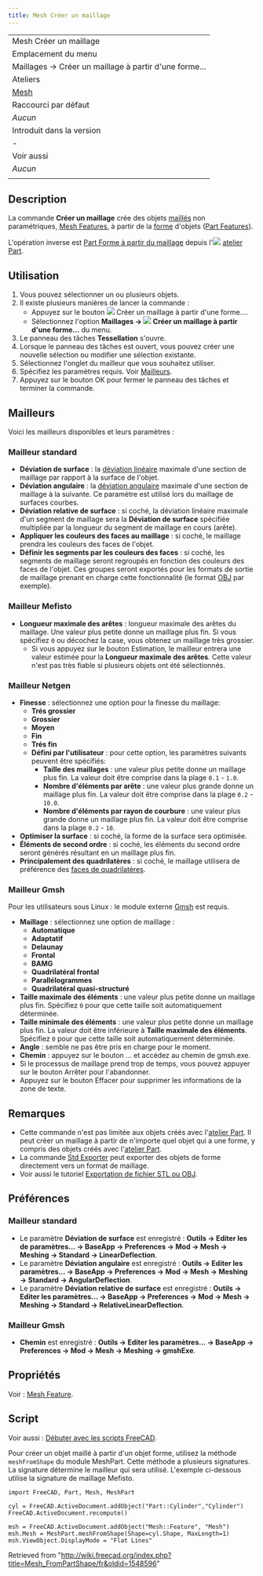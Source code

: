 ```yaml
---
title: Mesh Créer un maillage
---
```

|  |
| --- |
| Mesh Créer un maillage ‏‎ |
| Emplacement du menu |
| Maillages → Créer un maillage à partir d'une forme... |
| Ateliers |
| [Mesh](/Mesh_Workbench/fr "Mesh Workbench/fr") |
| Raccourci par défaut |
| *Aucun* |
| Introduit dans la version |
| - |
| Voir aussi |
| *Aucun* |
|  |

## Description

La commande **Créer un maillage** crée des objets [maillés](/Mesh/fr "Mesh/fr") non paramétriques, [Mesh Features](/Mesh_Feature/fr "Mesh Feature/fr"), à partir de la [forme](/Shape/fr "Shape/fr") d'objets ([Part Features](/Part_Feature/fr "Part Feature/fr")).

L'opération inverse est [Part Forme à partir du maillage](/Part_ShapeFromMesh/fr "Part ShapeFromMesh/fr") depuis l'![](/images/Workbench_Part.svg) [atelier Part](/Part_Workbench/fr "Part Workbench/fr").

## Utilisation

1. Vous pouvez sélectionner un ou plusieurs objets.
2. Il existe plusieurs manières de lancer la commande :
   * Appuyez sur le bouton ![](/images/Mesh_FromPartShape.svg) Créer un maillage à partir d'une forme....
   * Sélectionnez l'option **Maillages → ![](/images/Mesh_FromPartShape.svg) Créer un maillage à partir d'une forme...** du menu.
3. Le panneau des tâches **Tessellation** s'ouvre.
4. Lorsque le panneau des tâches est ouvert, vous pouvez créer une nouvelle sélection ou modifier une sélection existante.
5. Sélectionnez l'onglet du mailleur que vous souhaitez utiliser.
6. Spécifiez les paramètres requis. Voir [Mailleurs](#Mailleurs).
7. Appuyez sur le bouton OK pour fermer le panneau des tâches et terminer la commande.

## Mailleurs

Voici les mailleurs disponibles et leurs paramètres :

### Mailleur standard

* **Déviation de surface** : la [déviation linéaire](https://www.opencascade.com/doc/occt-7.3.0/overview/html/occt_user_guides__modeling_algos.html#occt_modalg_11_2) maximale d'une section de maillage par rapport à la surface de l'objet.
* **Déviation angulaire** : la [déviation angulaire](https://www.opencascade.com/doc/occt-7.3.0/overview/html/occt_user_guides__modeling_algos.html#occt_modalg_11_2) maximale d'une section de maillage à la suivante. Ce paramètre est utilisé lors du maillage de surfaces courbes.
* **Déviation relative de surface** : si coché, la déviation linéaire maximale d'un segment de maillage sera la **Déviation de surface** spécifiée multipliée par la longueur du segment de maillage en cours (arête).
* **Appliquer les couleurs des faces au maillage** : si coché, le maillage prendra les couleurs des faces de l'objet.
* **Définir les segments par les couleurs des faces** : si coché, les segments de maillage seront regroupés en fonction des couleurs des faces de l'objet. Ces groupes seront exportés pour les formats de sortie de maillage prenant en charge cette fonctionnalité (le format [OBJ](https://fr.wikipedia.org/wiki/Objet_3D_(format_de_fichier)) par exemple).

### Mailleur Mefisto

* **Longueur maximale des arêtes** : longueur maximale des arêtes du maillage. Une valeur plus petite donne un maillage plus fin. Si vous spécifiez `0` ou décochez la case, vous obtenez un maillage très grossier.
  + Si vous appuyez sur le bouton Estimation, le mailleur entrera une valeur estimée pour la **Longueur maximale des arêtes**. Cette valeur n'est pas très fiable si plusieurs objets ont été sélectionnés.

### Mailleur Netgen

* **Finesse** : sélectionnez une option pour la finesse du maillage:
  + **Trés grossier**
  + **Grossier**
  + **Moyen**
  + **Fin**
  + **Trés fin**
  + **Défini par l'utilisateur** : pour cette option, les paramètres suivants peuvent être spécifiés:
    - **Taille des maillages** : une valeur plus petite donne un maillage plus fin. La valeur doit être comprise dans la plage `0.1` - `1.0`.
    - **Nombre d'éléments par arête** : une valeur plus grande donne un maillage plus fin. La valeur doit être comprise dans la plage `0.2` - `10.0`.
    - **Nombre d'éléments par rayon de courbure** : une valeur plus grande donne un maillage plus fin. La valeur doit être comprise dans la plage `0.2` - `10`.
* **Optimiser la surface** : si coché, la forme de la surface sera optimisée.
* **Éléments de second ordre** : si coché, les éléments du second ordre seront générés résultant en un maillage plus fin.
* **Principalement des quadrilatères** : si coché, le maillage utilisera de préférence des [faces de quadrilatères](https://en.wikipedia.org/wiki/Types_of_mesh#Two-dimensional).

### Mailleur Gmsh

Pour les utilisateurs sous Linux : le module externe [Gmsh](https://gmsh.info/) est requis.

* **Maillage** : sélectionnez une option de maillage :
  + **Automatique**
  + **Adaptatif**
  + **Delaunay**
  + **Frontal**
  + **BAMG**
  + **Quadrilatéral frontal**
  + **Parallélogrammes**
  + **Quadrilatéral quasi-structuré**
* **Taille maximale des éléments** : une valeur plus petite donne un maillage plus fin. Spécifiez `0` pour que cette taille soit automatiquement déterminée.
* **Taille minimale des éléments** : une valeur plus petite donne un maillage plus fin. La valeur doit être inférieure à **Taille maximale des éléments**. Spécifiez `0` pour que cette taille soit automatiquement déterminée.
* **Angle** : semble ne pas être pris en charge pour le moment.
* **Chemin** : appuyez sur le bouton ... et accédez au chemin de gmsh.exe.
* Si le processus de maillage prend trop de temps, vous pouvez appuyer sur le bouton Arrêter pour l'abandonner.
* Appuyez sur le bouton Effacer pour supprimer les informations de la zone de texte.

## Remarques

* Cette commande n'est pas limitée aux objets créés avec l'[atelier Part](/Part_Workbench/fr "Part Workbench/fr"). Il peut créer un maillage à partir de n'importe quel objet qui a une forme, y compris des objets créés avec l'[atelier Part](/PartDesign_Workbench/fr "PartDesign Workbench/fr").
* La commande [Std Exporter](/Std_Export/fr "Std Export/fr") peut exporter des objets de forme directement vers un format de maillage.
* Voir aussi le tutoriel [Exportation de fichier STL ou OBJ](/Export_to_STL_or_OBJ/fr "Export to STL or OBJ/fr").

## Préférences

### Mailleur standard

* Le paramètre **Déviation de surface** est enregistré : **Outils → Editer les de paramètres... → BaseApp → Preferences → Mod → Mesh → Meshing → Standard → LinearDeflection**.
* Le paramètre **Déviation angulaire** est enregistré : **Outils → Editer les paramètres... → BaseApp → Preferences → Mod → Mesh → Meshing → Standard → AngularDeflection**.
* Le paramètre **Déviation relative de surface** est enregistré : **Outils → Editer les paramètres... → BaseApp → Preferences → Mod → Mesh → Meshing → Standard → RelativeLinearDeflection**.

### Mailleur Gmsh

* **Chemin** est enregistré : **Outils → Editer les paramètres... → BaseApp → Preferences → Mod → Mesh → Meshing → gmshExe**.

## Propriétés

Voir : [Mesh Feature](/Mesh_Feature/fr "Mesh Feature/fr").

## Script

Voir aussi : [Débuter avec les scripts FreeCAD](/FreeCAD_Scripting_Basics/fr "FreeCAD Scripting Basics/fr").

Pour créer un objet maillé à partir d'un objet forme, utilisez la méthode `meshFromShape` du module MeshPart. Cette méthode a plusieurs signatures. La signature détermine le mailleur qui sera utilisé. L'exemple ci-dessous utilise la signature de maillage Mefisto.

```
import FreeCAD, Part, Mesh, MeshPart

cyl = FreeCAD.ActiveDocument.addObject("Part::Cylinder","Cylinder")
FreeCAD.ActiveDocument.recompute()

msh = FreeCAD.ActiveDocument.addObject("Mesh::Feature", "Mesh")
msh.Mesh = MeshPart.meshFromShape(Shape=cyl.Shape, MaxLength=1)
msh.ViewObject.DisplayMode = "Flat Lines"

```

Retrieved from "<http://wiki.freecad.org/index.php?title=Mesh_FromPartShape/fr&oldid=1548596>"